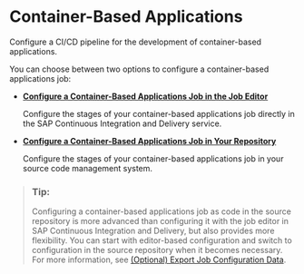 <!-- loio10970393828c46498806d1b322cf05a4 -->

# Container-Based Applications

Configure a CI/CD pipeline for the development of container-based applications.

You can choose between two options to configure a container-based applications job:

-   [**Configure a Container-Based Applications Job in the Job Editor**](https://help.sap.com/viewer/99c72101f7ee40d0b2deb4df72ba1ad3/Cloud/en-US/87cf47a7820d4a00abd8a8526366c129.html)

    Configure the stages of your container-based applications job directly in the SAP Continuous Integration and Delivery service.

-   [**Configure a Container-Based Applications Job in Your Repository**](https://help.sap.com/viewer/99c72101f7ee40d0b2deb4df72ba1ad3/Cloud/en-US/355204259a90412d86cfc043e504a91f.html)

    Configure the stages of your container-based applications job in your source code management system.


> ### Tip:  
> Configuring a container-based applications job as code in the source repository is more advanced than configuring it with the job editor in SAP Continuous Integration and Delivery, but also provides more flexibility. You can start with editor-based configuration and switch to configuration in the source repository when it becomes necessary. For more information, see [\(Optional\) Export Job Configuration Data](https://help.sap.com/viewer/99c72101f7ee40d0b2deb4df72ba1ad3/Cloud/en-US/60a76d7b5a2a46f684515b18e9cbbc08.html).

